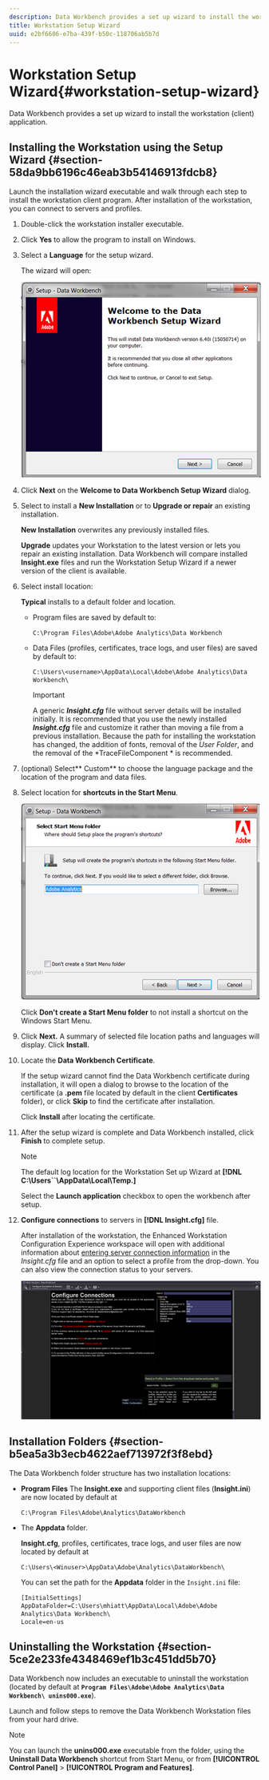 ```yaml
---
description: Data Workbench provides a set up wizard to install the workstation (client) application.
title: Workstation Setup Wizard
uuid: e2bf6606-e7ba-439f-b50c-118706ab5b7d
---
```


# Workstation Setup Wizard{#workstation-setup-wizard}

Data Workbench provides a set up wizard to install the workstation (client) application.

## Installing the Workstation using the Setup Wizard {#section-58da9bb6196c46eab3b54146913fdcb8}

Launch the installation wizard executable and walk through each step to install the workstation client program. After installation of the workstation, you can connect to servers and profiles.

1. Double-click the workstation installer executable. 
1. Click **Yes** to allow the program to install on Windows. 
1. Select a **Language** for the setup wizard.

   The wizard will open:

   ![](assets/6_4_workstation_wizard.png)

1. Click **Next** on the **Welcome to Data Workbench Setup Wizard** dialog. 

1. Select to install a **New Installation** or to **Upgrade or repair** an existing installation.

   **New Installation** overwrites any previously installed files.

   **Upgrade** updates your Workstation to the latest version or lets you repair an existing installation. Data Workbench will compare installed **Insight.exe** files and run the Workstation Setup Wizard if a newer version of the client is available. 

1. Select install location:

   **Typical** installs to a default folder and location.

    * Program files are saved by default to:     
    
      ```    
      C:\Program Files\Adobe\Adobe Analytics\Data Workbench
      ```    
    
    * Data Files (profiles, certificates, trace logs, and user files) are saved by default to:     
    
      ```    
      C:\Users\<username>\AppData\Local\Adobe\Adobe Analytics\Data Workbench\
      ```

      >[!IMPORTANT]
      >
      >A generic ***Insight.cfg*** file without server details will be installed initially. It is recommended that you use the newly installed ***Insight.cfg*** file and customize it rather than moving a file from a previous installation. Because the path for installing the workstation has changed, the addition of fonts, removal of the *User Folder*, and the removal of the *TraceFileComponent * is recommended.

1. (optional) Select** Custom** to choose the language package and the location of the program and data files. 
1. Select location for **shortcuts in the Start Menu**.

   ![](assets/6_4_workstation_wizard_folder.png)

   Click **Don't create a Start Menu folder** to not install a shortcut on the Windows Start Menu. 

1. Click **Next.** A summary of selected file location paths and languages will display. Click **Install.** 

1. Locate the **Data Workbench Certificate**.

   If the setup wizard cannot find the Data Workbench certificate during installation, it will open a dialog to browse to the location of the certificate (a **.pem** file located by default in the client **Certificates** folder), or click **Skip** to find the certificate after installation.

   Click **Install** after locating the certificate. 

1. After the setup wizard is complete and Data Workbench installed, click **Finish** to complete setup. 

   >[!NOTE]
   >
   >The default log location for the Workstation Set up Wizard at **[!DNL C:\Users\`<userName>`\AppData\Local\Temp.]**

   Select the **Launch application** checkbox to open the workbench after setup. 

1. **Configure connections** to servers in **[!DNL Insight.cfg]** file.

   After installation of the workstation, the Enhanced Workstation Configuration Experience workspace will open with additional information about [entering server connection information](/help/home/c-get-started/c-insght-config-param.md) in the *Insight.cfg* file and an option to select a profile from the drop-down. You can also view the connection status to your servers.

   ![](assets/6_4_workstation_install_conf_conn.png)

## Installation Folders {#section-b5ea5a3b3ecb4622aef713972f3f8ebd}

The Data Workbench folder structure has two installation locations:

* **Program Files** The **Insight.exe** and supporting client files (**Insight.ini**) are now located by default at

  ```
  C:\Program Files\Adobe\Analytics\DataWorkbench
  ```

* The **Appdata** folder.

  **Insight.cfg**, profiles, certificates, trace logs, and user files are now located by default at 

  ```
  C:\Users\<Winuser>\AppData\Adobe\Analytics\DataWorkbench\ 
  ```

  You can set the path for the **Appdata** folder in the `Insight.ini` file:

  ```
  [InitialSettings] 
  AppDataFolder=C:\Users\mhiatt\AppData\Local\Adobe\Adobe Analytics\Data Workbench\ 
  Locale=en-us
  ```

## Uninstalling the Workstation {#section-5ce2e233fe4348469ef1b3c451dd5b70}

Data Workbench now includes an executable to uninstall the workstation (located by default at **`Program Files\Adobe\Adobe Analytics\Data Workbench\ unins000.exe`**).

Launch and follow steps to remove the Data Workbench Workstation files from your hard drive.

>[!NOTE]
>
>You can launch the **unins000.exe** executable from the folder, using the **Uninstall Data Workbench** shortcut from Start Menu, or from **[!UICONTROL Control Panel]** > **[!UICONTROL Program and Features]**.
